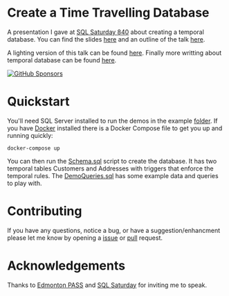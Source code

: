 # Create a Time Travelling Database
A presentation I gave at [SQL Saturday 840](https://www.sqlsaturday.com/840/eventhome.aspx) about creating a temporal database.  You can find the slides [here](Slides/SQL%20Saturday%20840.pdf) and an outline of the talk [here](Slides/Talk%20Outline.txt).

A lighting version of this talk can be found [here](https://github.com/saturdaymp-examples/a-brief-history-of-the-creation-of-a-time-traveling-database).  Finally more writting about temporal database can be found [here](https://nftb.saturdaymp.com/temporal-database-design/).

[![GitHub Sponsors](https://img.shields.io/github/sponsors/saturdaymp?label=Sponsors&logo=githubsponsors&labelColor=3C444C)](https://github.com/sponsors/saturdaymp)

# Quickstart
You'll need SQL Server installed to run the demos in the example [folder](Example).  If you have [Docker](https://www.docker.com/) installed there is a Docker Compose file to get you up and running quickly:

````
docker-compose up
````

You can then run the [Schema.sql](Schema.sql) script to create the database.  It has two temporal tables Customers and Addresses with triggers that enforce the temporal rules.  The [DemoQueries.sql](DemoQueries.sql) has some example data and queries to play with.

# Contributing
If you have any questions, notice a bug, or have a suggestion/enhancment please let me know by opening a [issue](https://github.com/saturdaymp-examples/create-a-time-travelling-database/issues) or [pull](https://github.com/saturdaymp-examples/create-a-time-travelling-database/pulls) request.

# Acknowledgements
Thanks to [Edmonton PASS](https://edmpass.pass.org/) and [SQL Saturday](https://www.sqlsaturday.com/) for inviting me to speak.
